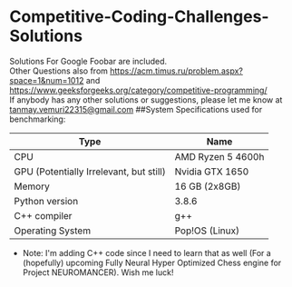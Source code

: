 # Competitive-Coding-Challenges-Solutions
Solutions For Google Foobar are included.
<br>
Other Questions also from https://acm.timus.ru/problem.aspx?space=1&num=1012 and https://www.geeksforgeeks.org/category/competitive-programming/
<br>
If anybody has any other solutions or suggestions, please let me know at tanmay.vemuri22315@gmail.com
##System Specifications used for benchmarking:

| Type                                    | Name              |
|-----------------------------------------|-------------------|
| CPU                                     | AMD Ryzen 5 4600h |
| GPU (Potentially Irrelevant, but still) | Nvidia GTX 1650   |
| Memory                                  | 16 GB (2x8GB)     |
| Python version                          | 3.8.6             |
| C++ compiler                            | g++               |
| Operating System                        | Pop!OS (Linux)    |

- Note: I'm adding C++ code since I need to learn that as well (For a (hopefully) upcoming Fully Neural Hyper Optimized Chess engine for Project NEUROMANCER). Wish me luck!

